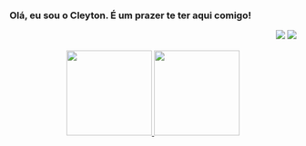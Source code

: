 <html lang="pt-BR">
  
<div align="center">
  <h3 align="left"> Olá, eu sou o Cleyton. É um prazer te ter aqui comigo!</h3>
  <div align="right">
  <a href="https://instagram.com/oliveiraa_.cleyton" target="_blank"><img src="https://img.shields.io/badge/Instagram-E4405F?style=for-the-badge&logo=instagram&logoColor=white"></a>
 <a href="https://www.linkedin.com/in/cleyton-oliveira-5a3b8b14a" target="_blank"><img src="https://img.shields.io/badge/-LinkedIn-%230077B5?style=for-the-badge&logo=linkedin&logoColor=white" target="_blank"></a> 
  </div>
  </div>
<br>
<div align="center">
  <a href="https://github.com/decleyton">
  <img height="150em" src="https://github-readme-stats.vercel.app/api?username=devcleyton&show_icons=true&theme=gotham&include_all_commits=true&count_private=true" target="_blank"/>
  <img height="150em" src="https://github-readme-stats.vercel.app/api/top-langs/?username=devcleyton&layout=compact&langs_count=7&theme=gotham" target="_blank"/>
</div>
<br><br>
  </html>

  
